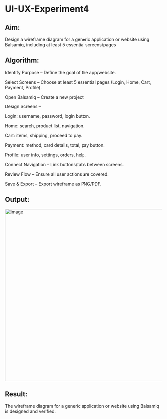 # UI-UX-Experiment4

## Aim:
Design a wireframe diagram for a generic application or website using Balsamiq, including at least 5 essential screens/pages

## Algorithm:
Identify Purpose – Define the goal of the app/website.

Select Screens – Choose at least 5 essential pages (Login, Home, Cart, Payment, Profile).

Open Balsamiq – Create a new project.

Design Screens –

Login: username, password, login button.

Home: search, product list, navigation.

Cart: items, shipping, proceed to pay.

Payment: method, card details, total, pay button.

Profile: user info, settings, orders, help.

Connect Navigation – Link buttons/tabs between screens.

Review Flow – Ensure all user actions are covered.

Save & Export – Export wireframe as PNG/PDF.

## Output:
<img width="1368" height="554" alt="image" src="https://github.com/user-attachments/assets/71deaba8-326c-43d4-bd7a-2f62a7f98164" />

## Result:
The wireframe diagram for a generic application or website using Balsamiq is designed and verified.
